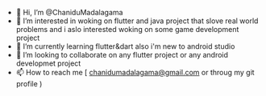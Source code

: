 - 👋 Hi, I’m @ChaniduMadalagama
- 👀 I’m interested in woking on flutter and java project that slove real world problems and i aslo interested woking on some game development project
- 🌱 I’m currently learning flutter&dart also i'm new to android studio
- 💞️ I’m looking to collaborate on any flutter project or any android developmet project
- 📫 How to reach me [ chanidumadalagama@gmail.com or throug my git profile )

<!---
ChaniduMadalagama/ChaniduMadalagama is a ✨ special ✨ repository because its `README.md` (this file) appears on your GitHub profile.
You can click the Preview link to take a look at your changes.
--->
